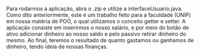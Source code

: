 Para rodarmos a aplicação, abra o .zip e utilize a interfaceUsuario.java.
Como dito anteriormente, este é um trabalho feito para a faculdade (UNIP) em nossa matéria de POO, o qual utilizamos o conceito getter e setter. A aplicação consiste em inserirmos o nosso salário, e
por meio do botão de ativo adicionar dinheiro ao nosso saldo e pelo passivo retirar dinheiro do mesmo. Ao final, teremos o resultado de quanto gastamos ou ganhamos de dinheiro, tendo ideia de nossas finanças.
